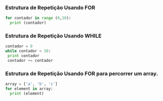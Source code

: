 ### Estrutura de Repetição Usando FOR

```Python
for contador in range (0,10):
  print (contador)
 ```
 
 ### Estrutura de Repetição Usando WHILE
 
 ```Python
 contador = 0
 while contador < 10:
  print contador
  contador += contador
```

  ### Estrutura de Repetição Usando FOR para percorrer um array.

```Python
array = ['a', 'b', 'c']
for element in array:
  print (element)
 ```
